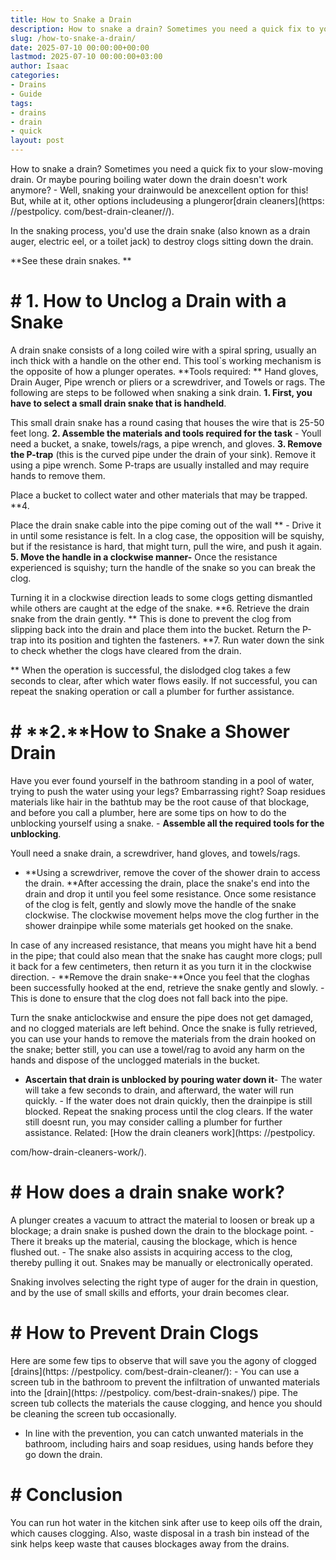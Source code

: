 ```yaml
---
title: How to Snake a Drain
description: How to snake a drain? Sometimes you need a quick fix to your slow-moving drain. Or maybe pouring boiling water down the drain doesn't work anymore? -...
slug: /how-to-snake-a-drain/
date: 2025-07-10 00:00:00+00:00
lastmod: 2025-07-10 00:00:00+03:00
author: Isaac
categories:
- Drains
- Guide
tags:
- drains
- drain
- quick
layout: post
---
```


How to snake a drain? Sometimes you need a quick fix to your slow-moving drain. Or maybe pouring boiling water down the drain doesn't work anymore? - Well, snaking your drainwould be anexcellent option for this! But, while at it, other options includeusing a plungeror[drain cleaners](https: //pestpolicy. com/best-drain-cleaner//).

In the snaking process, you'd use the drain snake (also known as a drain auger, electric eel, or a toilet jack) to destroy clogs sitting down the drain.

**See these drain snakes. **

# # **1. How to Unclog a Drain with a Snake**

A drain snake consists of a long coiled wire with a spiral spring, usually an inch thick with a handle on the other end. This tool`s working mechanism is the opposite of how a plunger operates. **Tools required: ** Hand gloves, Drain Auger, Pipe wrench or pliers or a screwdriver, and Towels or rags. The following are steps to be followed when snaking a sink drain. **1. First, you have to select a small drain snake that is handheld**.

This small drain snake has a round casing that houses the wire that is 25-50 feet long. **2. Assemble the materials and tools required for the task** - Youll need a bucket, a snake, towels/rags, a pipe wrench, and gloves. **3. Remove the P-trap** (this is the curved pipe under the drain of your sink). Remove it using a pipe wrench. Some P-traps are usually installed and may require hands to remove them.

Place a bucket to collect water and other materials that may be trapped. **4.

Place the drain snake cable into the pipe coming out of the wall ** - Drive it in until some resistance is felt. In a clog case, the opposition will be squishy, but if the resistance is hard, that might turn, pull the wire, and push it again. **5. Move the handle in a clockwise manner-** Once the resistance experienced is squishy; turn the handle of the snake so you can break the clog.

Turning it in a clockwise direction leads to some clogs getting dismantled while others are caught at the edge of the snake. **6. Retrieve the drain snake from the drain gently. ** This is done to prevent the clog from slipping back into the drain and place them into the bucket. Return the P-trap into its position and tighten the fasteners. **7. Run water down the sink to check whether the clogs have cleared from the drain.

** When the operation is successful, the dislodged clog takes a few seconds to clear, after which water flows easily. If not successful, you can repeat the snaking operation or call a plumber for further assistance.

# # **2.**How to Snake a Shower Drain

Have you ever found yourself in the bathroom standing in a pool of water, trying to push the water using your legs? Embarrassing right? Soap residues materials like hair in the bathtub may be the root cause of that blockage, and before you call a plumber, here are some tips on how to do the unblocking yourself using a snake. - **Assemble all the required tools for the unblocking**.

Youll need a snake drain, a screwdriver, hand gloves, and towels/rags.

- **Using a screwdriver, remove the cover of the shower drain to access the drain. **After accessing the drain, place the snake's end into the drain and drop it until you feel some resistance. Once some resistance of the clog is felt, gently and slowly move the handle of the snake clockwise. The clockwise movement helps move the clog further in the shower drainpipe while some materials get hooked on the snake.

In case of any increased resistance, that means you might have hit a bend in the pipe; that could also mean that the snake has caught more clogs; pull it back for a few centimeters, then return it as you turn it in the clockwise direction. - **Remove the drain snake-**Once you feel that the cloghas been successfully hooked at the end, retrieve the snake gently and slowly. - This is done to ensure that the clog does not fall back into the pipe.

Turn the snake anticlockwise and ensure the pipe does not get damaged, and no clogged materials are left behind. Once the snake is fully retrieved, you can use your hands to remove the materials from the drain hooked on the snake; better still, you can use a towel/rag to avoid any harm on the hands and dispose of the unclogged materials in the bucket.

- **Ascertain that drain is unblocked by pouring water down it**- The water will take a few seconds to drain, and afterward, the water will run quickly. - If the water does not drain quickly, then the drainpipe is still blocked. Repeat the snaking process until the clog clears. If the water still doesnt run, you may consider calling a plumber for further assistance. Related: [How the drain cleaners work](https: //pestpolicy.

com/how-drain-cleaners-work/).

# # **How does a drain snake work?**

A plunger creates a vacuum to attract the material to loosen or break up a blockage; a drain snake is pushed down the drain to the blockage point. - There it breaks up the material, causing the blockage, which is hence flushed out. - The snake also assists in acquiring access to the clog, thereby pulling it out. Snakes may be manually or electronically operated.

Snaking involves selecting the right type of auger for the drain in question, and by the use of small skills and efforts, your drain becomes clear.

# # **How to Prevent Drain Clogs**

Here are some few tips to observe that will save you the agony of clogged [drains](https: //pestpolicy. com/best-drain-cleaner/): - You can use a screen tub in the bathroom to prevent the infiltration of unwanted materials into the [drain](https: //pestpolicy. com/best-drain-snakes/) pipe. The screen tub collects the materials the cause clogging, and hence you should be cleaning the screen tub occasionally.

- In line with the prevention, you can catch unwanted materials in the bathroom, including hairs and soap residues, using hands before they go down the drain.

# # Conclusion

You can run hot water in the kitchen sink after use to keep oils off the drain, which causes clogging. Also, waste disposal in a trash bin instead of the sink helps keep waste that causes blockages away from the drains.
